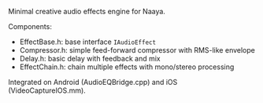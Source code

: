 Minimal creative audio effects engine for Naaya.

Components:
- EffectBase.h: base interface `IAudioEffect`
- Compressor.h: simple feed-forward compressor with RMS-like envelope
- Delay.h: basic delay with feedback and mix
- EffectChain.h: chain multiple effects with mono/stereo processing

Integrated on Android (AudioEQBridge.cpp) and iOS (VideoCaptureIOS.mm).

